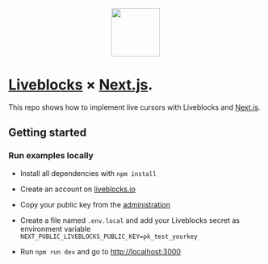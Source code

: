 <p align="center">
  <a href="https://liveblocks.io">
    <img src="https://liveblocks.io/icon-192x192.png" height="96">
  </a>
</p>

# [Liveblocks](https://liveblocks.io) × [Next.js](https://nextjs.org/).

This repo shows how to implement live cursors with Liveblocks and [Next.js](https://nextjs.org/).

## Getting started

### Run examples locally

- Install all dependencies with `npm install`

- Create an account on [liveblocks.io](https://liveblocks.io/dashboard)

- Copy your public key from the [administration](https://liveblocks.io/dashboard/apikeys)

- Create a file named `.env.local` and add your Liveblocks secret as environment variable `NEXT_PUBLIC_LIVEBLOCKS_PUBLIC_KEY=pk_test_yourkey`

- Run `npm run dev` and go to [http://localhost:3000](http://localhost:3000)
